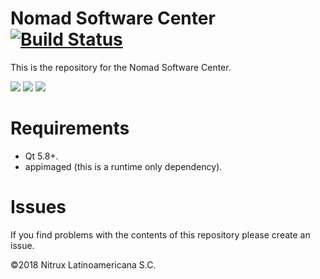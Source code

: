 # Nomad Software Center [![Build Status](https://travis-ci.org/nomad-desktop/nx-software-center.svg?branch=master)](https://travis-ci.org/nomad-desktop/nx-software-center)

This is the repository for the Nomad Software Center.

![](https://user-images.githubusercontent.com/1138094/39208689-58d3ae84-47c9-11e8-83a9-28d89a6f2cbb.png)
![](https://user-images.githubusercontent.com/1138094/39208724-6d128f5a-47c9-11e8-90e3-d41472374406.png)
![](https://user-images.githubusercontent.com/1138094/39208748-7978ded4-47c9-11e8-98c4-5dffeaf5ee0d.png)

# Requirements
 * Qt 5.8+.
 * appimaged (this is a runtime only dependency).

# Issues
If you find problems with the contents of this repository please create an issue.

©2018 Nitrux Latinoamericana S.C.
